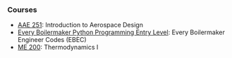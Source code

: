 ### Courses

- [AAE 251](https://engineering.purdue.edu/AAE/academics/course-descriptions/AAE251.html): Introduction to Aerospace Design
- [Every Boilermaker Python Programming Entry Level](https://engineering.purdue.edu/Engr/Academics/Undergraduate/ebec): Every Boilermaker Engineer Codes (EBEC)
- [ME 200](https://engineering.purdue.edu/ME200/reference): Thermodynamics I 
